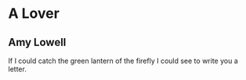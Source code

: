 # A Lover
## Amy Lowell
If I could catch the green lantern of the firefly
I could see to write you a letter.